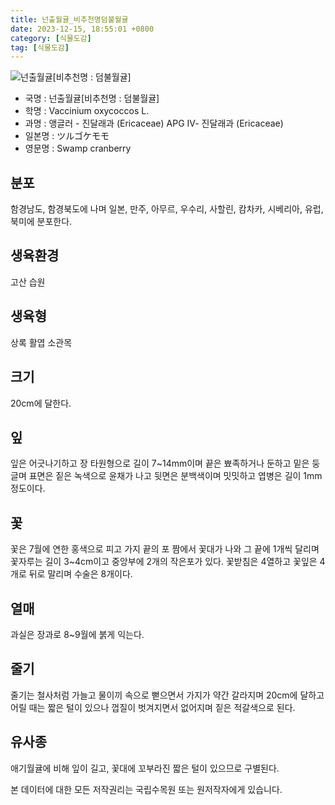 ```yaml
---
title: 넌출월귤_비추천명덤불월귤
date: 2023-12-15, 18:55:01 +0800
category: [식물도감]
tag: [식물도감]
---
```




![넌출월귤[비추천명 : 덤불월귤]](http://www.nature.go.kr/fileUpload/plants/basic/Ericaceae/Vaccinium/11350/1_th2.JPG)
- 국명 : 넌출월귤[비추천명 : 덤불월귤]
- 학명 : Vaccinium oxycoccos L.
- 과명 : 앵글러 - 진달래과 (Ericaceae) APG Ⅳ- 진달래과 (Ericaceae)
- 일본명 : ツルゴケモモ
- 영문명 : Swamp cranberry


## 분포
함경남도, 함경북도에 나며 일본, 만주, 아무르, 우수리, 사할린, 캄차카, 시베리아, 유럽, 북미에 분포한다.
## 생육환경
고산 습원
## 생육형
상록 활엽 소관목
## 크기
20cm에 달한다.
## 잎
잎은 어긋나기하고 장 타원형으로 길이 7~14mm이며 끝은 뾰족하거나 둔하고 밑은 둥글며 표면은 짙은 녹색으로 윤채가 나고 뒷면은 분백색이며 밋밋하고 엽병은 길이 1mm 정도이다.
## 꽃
꽃은 7월에 연한 홍색으로 피고 가지 끝의 포 짬에서 꽃대가 나와 그 끝에 1개씩 달리며 꽃자루는 길이 3~4cm이고 중앙부에 2개의 작은포가 있다. 꽃받침은 4열하고 꽃잎은 4개로 뒤로 말리며 수술은 8개이다.
## 열매
과실은 장과로 8~9월에 붉게 익는다.
## 줄기
줄기는 철사처럼 가늘고 물이끼 속으로 뻗으면서 가지가 약간 갈라지며 20cm에 달하고 어릴 때는 짧은 털이 있으나 껍질이 벗겨지면서 없어지며 짙은 적갈색으로 된다.
## 유사종
애기월귤에 비해 잎이 길고, 꽃대에 꼬부라진 짧은 털이 있으므로 구별된다.






본 데이터에 대한 모든 저작권리는 국립수목원 또는 원저작자에게 있습니다.
